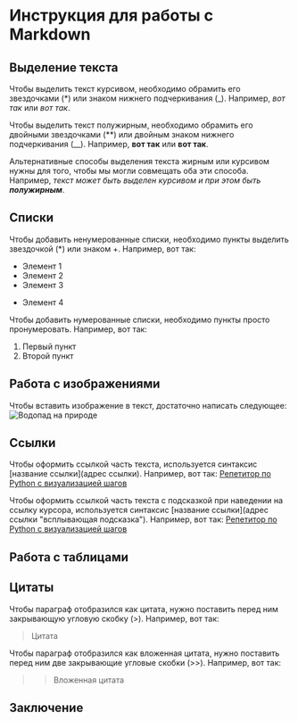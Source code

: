 # Инструкция для работы с Markdown

## Выделение текста

Чтобы выделить текст курсивом, необходимо обрамить его звездочками (*) или знаком нижнего подчеркивания (_). Например, *вот так* или _вот так_.

Чтобы выделить текст полужирным, необходимо обрамить его двойными звездочками (**) или двойным знаком нижнего подчеркивания (__). Например, **вот так** или __вот так__.

Альтернативные способы выделения текста жирным или курсивом нужны для того, чтобы мы могли совмещать оба эти способа. Например, _текст может быть выделен курсивом и при этом быть **полужирным**_.

## Списки

Чтобы добавить ненумерованные списки, необходимо пункты выделить звездочкой (*) или знаком +. Например, вот так:
* Элемент 1
* Элемент 2
* Элемент 3
+ Элемент 4

Чтобы добавить нумерованные списки, необходимо пункты просто пронумеровать. Например, вот так:
1. Первый пункт
2. Второй пункт

## Работа с изображениями

Чтобы вставить изображение в текст, достаточно написать следующее:
![Водопад на природе](waterfall.jpg)

## Ссылки

Чтобы оформить ссылкой часть текста, используется синтаксис [название ссылки](адрес ссылки). Например, вот так:
[Репетитор по Python с визуализацией шагов](https://pythontutor.com/visualize.html#mode=edit)

Чтобы оформить ссылкой часть текста с подсказкой при наведении на ссылку курсора, используется синтаксис [название ссылки](адрес ссылки "всплывающая подсказка"). Например, вот так:
[Репетитор по Python с визуализацией шагов](https://pythontutor.com/visualize.html#mode=edit "Нажмите для перехода по ссылке")

## Работа с таблицами

## Цитаты

Чтобы параграф отобразился как цитата, нужно поставить перед ним закрывающую угловую скобку (>). Например, вот так:
> Цитата

Чтобы параграф отобразился как вложенная цитата, нужно поставить перед ним две закрывающие угловые скобки (>>). Например, вот так:
>> Вложенная цитата

## Заключение